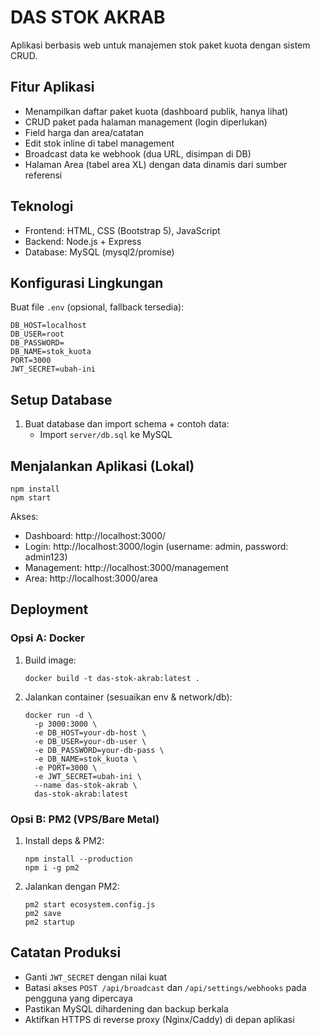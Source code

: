 # DAS STOK AKRAB

Aplikasi berbasis web untuk manajemen stok paket kuota dengan sistem CRUD.

## Fitur Aplikasi

- Menampilkan daftar paket kuota (dashboard publik, hanya lihat)
- CRUD paket pada halaman management (login diperlukan)
- Field harga dan area/catatan
- Edit stok inline di tabel management
- Broadcast data ke webhook (dua URL, disimpan di DB)
- Halaman Area (tabel area XL) dengan data dinamis dari sumber referensi

## Teknologi

- Frontend: HTML, CSS (Bootstrap 5), JavaScript
- Backend: Node.js + Express
- Database: MySQL (mysql2/promise)

## Konfigurasi Lingkungan

Buat file `.env` (opsional, fallback tersedia):

```
DB_HOST=localhost
DB_USER=root
DB_PASSWORD=
DB_NAME=stok_kuota
PORT=3000
JWT_SECRET=ubah-ini
```

## Setup Database

1. Buat database dan import schema + contoh data:
   - Import `server/db.sql` ke MySQL

## Menjalankan Aplikasi (Lokal)

```
npm install
npm start
```

Akses:
- Dashboard: http://localhost:3000/
- Login: http://localhost:3000/login (username: admin, password: admin123)
- Management: http://localhost:3000/management
- Area: http://localhost:3000/area

## Deployment

### Opsi A: Docker

1. Build image:
   ```
   docker build -t das-stok-akrab:latest .
   ```
2. Jalankan container (sesuaikan env & network/db):
   ```
   docker run -d \
     -p 3000:3000 \
     -e DB_HOST=your-db-host \
     -e DB_USER=your-db-user \
     -e DB_PASSWORD=your-db-pass \
     -e DB_NAME=stok_kuota \
     -e PORT=3000 \
     -e JWT_SECRET=ubah-ini \
     --name das-stok-akrab \
     das-stok-akrab:latest
   ```

### Opsi B: PM2 (VPS/Bare Metal)

1. Install deps & PM2:
   ```
   npm install --production
   npm i -g pm2
   ```
2. Jalankan dengan PM2:
   ```
   pm2 start ecosystem.config.js
   pm2 save
   pm2 startup
   ```

## Catatan Produksi

- Ganti `JWT_SECRET` dengan nilai kuat
- Batasi akses `POST /api/broadcast` dan `/api/settings/webhooks` pada pengguna yang dipercaya
- Pastikan MySQL dihardening dan backup berkala
- Aktifkan HTTPS di reverse proxy (Nginx/Caddy) di depan aplikasi
